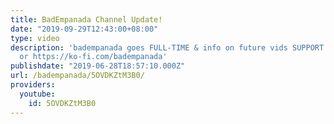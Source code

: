 ```yaml
---
title: BadEmpanada Channel Update!
date: "2019-09-29T12:43:00+08:00"
type: video
description: 'badempanada goes FULL-TIME & info on future vids SUPPORT ME: https://patreon.com/badempanada
  or https://ko-fi.com/badempanada'
publishdate: "2019-06-28T18:57:10.000Z"
url: /badempanada/5OVDKZtM3B0/
providers:
  youtube:
    id: 5OVDKZtM3B0
---
```

